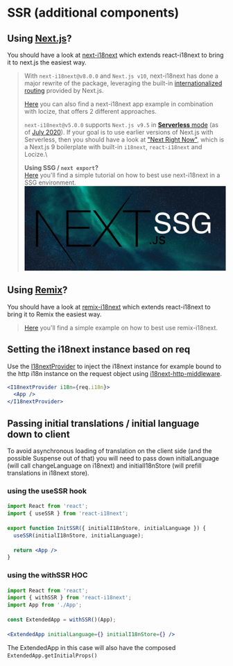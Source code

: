 # SSR (additional components)

## Using [Next.js](https://nextjs.org)?

You should have a look at [next-i18next](https://github.com/isaachinman/next-i18next) which extends react-i18next to bring it to next.js the easiest way.

> With `next-i18next@v8.0.0` and `Next.js v10`, next-i18next has done a major rewrite of the package, leveraging the built-in [internationalized routing](https://nextjs.org/docs/advanced-features/i18n-routing) provided by Next.js.
>
> [Here](https://github.com/locize/next-i18next-locize) you can also find a next-i18next app example in combination with locize, that offers 2 different approaches.
>
> `next-i18next@v5.0.0` supports `Next.js v9.5` in [**Serverless** mode](https://nextjs.org/blog/next-8#serverless-nextjs) (as of [July 2020](https://github.com/isaachinman/next-i18next/issues/274#issuecomment-664616304)). If your goal is to use earlier versions of Next.js with Serverless, then you should have a look at ["Next Right Now"](https://github.com/UnlyEd/next-right-now), which is a Next.js 9 boilerplate with built-in `i18next`, `react-i18next` and Locize.\
>
>
> **Using SSG / `next export`?**\
> [Here](https://dev.to/adrai/static-html-export-with-i18n-compatibility-in-nextjs-8cd) you'll find a simple tutorial on how to best use next-i18next in a SSG environment.\
> [![](../.gitbook/assets/next-ssg.jpeg)](https://dev.to/adrai/static-html-export-with-i18n-compatibility-in-nextjs-8cd)



## Using [Remix](https://remix.run)?

You should have a look at [remix-i18next](https://github.com/sergiodxa/remix-i18next) which extends react-i18next to bring it to Remix the easiest way.

> [Here](https://github.com/locize/locize-remix-i18next-example) you'll find a simple example on how to best use remix-i18next.

## Setting the i18next instance based on req

Use the [I18nextProvider](i18nextprovider.md) to inject the i18next instance for example bound to the http i18n instance on the request object using [i18next-http-middleware](https://github.com/i18next/i18next-http-middleware).

```jsx
<I18nextProvider i18n={req.i18n}>
  <App />
</I18nextProvider>
```

## Passing initial translations / initial language down to client

To avoid asynchronous loading of translation on the client side (and the possible Suspense out of that) you will need to pass down initialLanguage (will call changeLanguage on i18next) and initialI18nStore (will prefill translations in i18next store).

### using the useSSR hook

```jsx
import React from 'react';
import { useSSR } from 'react-i18next';

export function InitSSR({ initialI18nStore, initialLanguage }) {
  useSSR(initialI18nStore, initialLanguage);

  return <App />
}
```

### using the withSSR HOC

```jsx
import React from 'react';
import { withSSR } from 'react-i18next';
import App from './App';

const ExtendedApp = withSSR()(App);

<ExtendedApp initialLanguage={} initialI18nStore={} />
```

The ExtendedApp in this case will also have the composed `ExtendedApp.getInitialProps()`
